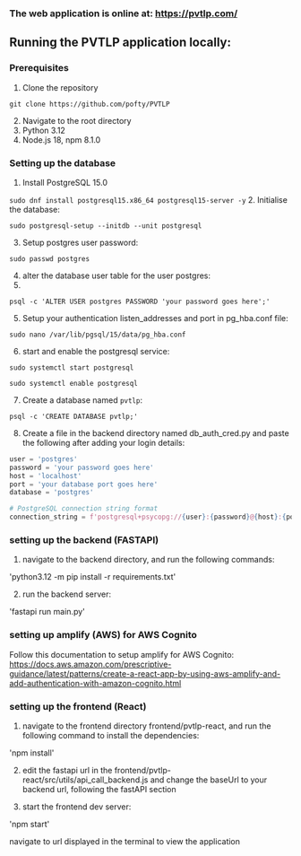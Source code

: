 ### The web application is online at: https://pvtlp.com/

## Running the PVTLP application locally:

### Prerequisites
1. Clone the repository

`git clone https://github.com/pofty/PVTLP`

2. Navigate to the root directory
3. Python 3.12
4. Node.js 18, npm 8.1.0

### Setting up the database
1. Install PostgreSQL 15.0

`sudo dnf install postgresql15.x86_64 postgresql15-server -y`
2. Initialise the database:

`sudo postgresql-setup --initdb --unit postgresql`

3. Setup postgres user password:

`sudo passwd postgres`

4. alter the database user table for the user postgres:
5. 
`psql -c 'ALTER USER postgres PASSWORD 'your password goes here';'`

5. Setup your authentication listen_addresses and port in pg_hba.conf file:

`sudo nano /var/lib/pgsql/15/data/pg_hba.conf`

6. start and enable the postgresql service:

`sudo systemctl start postgresql`

`sudo systemctl enable postgresql`

7. Create a database named `pvtlp`:

`psql -c 'CREATE DATABASE pvtlp;'`

8. Create a file in the backend directory named db_auth_cred.py and paste the following after adding your login details:

```python
user = 'postgres'
password = 'your password goes here'
host = 'localhost'
port = 'your database port goes here'
database = 'postgres'

# PostgreSQL connection string format
connection_string = f'postgresql+psycopg://{user}:{password}@{host}:{port}/{database}'
```

### setting up the backend (FASTAPI)

1. navigate to the backend directory, and run the following commands:

'python3.12 -m pip install -r requirements.txt'

2. run the backend server:

'fastapi run main.py'

### setting up amplify (AWS) for AWS Cognito

Follow this documentation to setup amplify for AWS Cognito: https://docs.aws.amazon.com/prescriptive-guidance/latest/patterns/create-a-react-app-by-using-aws-amplify-and-add-authentication-with-amazon-cognito.html

### setting up the frontend (React)
1. navigate to the frontend directory frontend/pvtlp-react, and run the following command to install the dependencies:

'npm install'

2. edit the fastapi url in the frontend/pvtlp-react/src/utils/api_call_backend.js and change the baseUrl to your backend url, following the fastAPI section

3.  start the frontend dev server:

'npm start'

navigate to url displayed in the terminal to view the application


